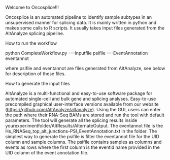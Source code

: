 Welcome to Oncosplice!!!

Oncosplice is an automated pipeline to identify sample subtypes in an unsupervised manner for splicing data. It is mainly written in python and makes some calls to R scripts. It usually takes input files generated from the AltAnalyze splicing pipeline. 

How to run the workflow

python CompleteWorkflow.py -—Inputfile psifile —-EventAnnotation eventannot

where psifile and eventannot are files generated from AltAnalyze, see below for description of these files.

How to generate the input files

AltAnalyze is a multi-functional and easy-to-use software package for automated single-cell and bulk gene and splicing analyses. Easy-to-use precompiled graphical user-interface versions available from our website (https://github.com/AltAnalyze/altanalyze). Using the GUI, users can enter the path where their RNA-Seq BAMs are stored and run the tool with default parameters. The tool will generate all the splicing results inside yourexperimentfolder/AltResults/AlternateOutput. The eventannot file is the Hs_RNASeq_top_alt_junctions-PSI_EventAnnotation.txt in the folder. The simplest way to generate the psifile is filter the eventannot file for the UID column and sample columns. The psifile contains samples as columns and events as rows where the first column is the eventid name provided in the UID column of the event annotation file.